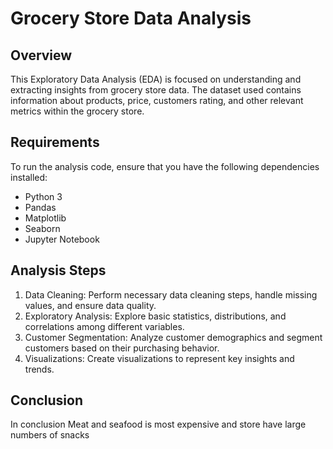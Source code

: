 # Grocery Store Data Analysis
## Overview
This Exploratory Data Analysis (EDA) is focused on understanding and extracting insights from grocery store data. The dataset used contains information about products, price, customers rating, and other relevant metrics within the grocery store.
## Requirements
To run the analysis code, ensure that you have the following dependencies installed:
- Python 3
- Pandas
- Matplotlib
- Seaborn
- Jupyter Notebook 
## Analysis Steps
1. Data Cleaning: Perform necessary data cleaning steps, handle missing values, and ensure data quality.
2. Exploratory Analysis: Explore basic statistics, distributions, and correlations among different variables.
3. Customer Segmentation: Analyze customer demographics and segment customers based on their purchasing behavior.
4. Visualizations: Create visualizations to represent key insights and trends.
## Conclusion
In conclusion Meat and seafood is most expensive and store have large numbers of snacks
